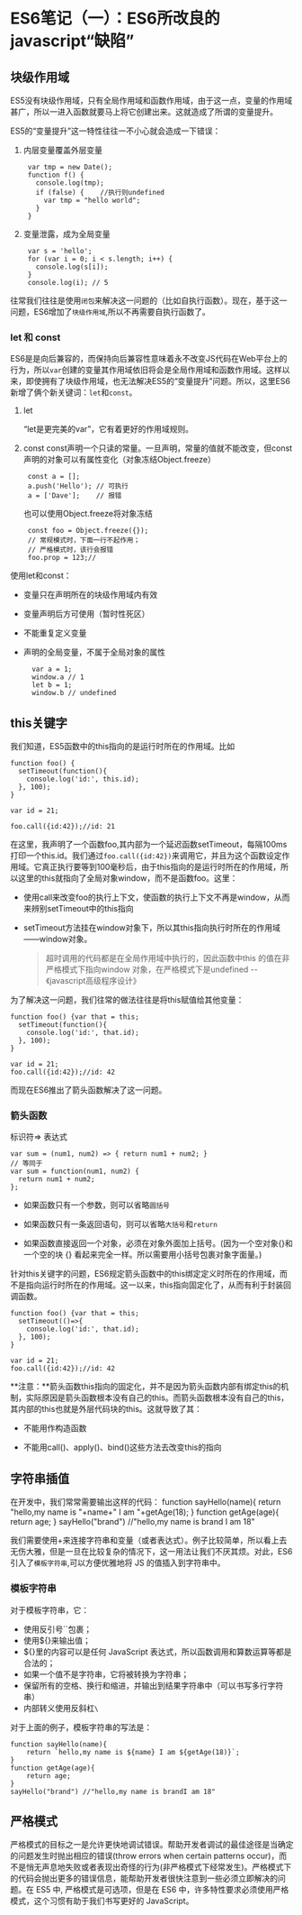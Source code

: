 # ES6笔记（一）：ES6所改良的javascript“缺陷” #

## 块级作用域 ##

ES5没有块级作用域，只有全局作用域和函数作用域，由于这一点，变量的作用域甚广，所以一进入函数就要马上将它创建出来。这就造成了所谓的变量提升。

ES5的“变量提升”这一特性往往一不小心就会造成一下错误：

1. 内层变量覆盖外层变量

		var tmp = new Date();
		function f() {
		  console.log(tmp);
		  if (false) {    //执行则undefined
		    var tmp = "hello world";
		  }
		}

2. 变量泄露，成为全局变量

		var s = 'hello';
		for (var i = 0; i < s.length; i++) {
		  console.log(s[i]);
		}
		console.log(i); // 5

往常我们往往是使用`闭包`来解决这一问题的（比如自执行函数）。现在，基于这一问题，ES6增加了`块级作用域`,所以不再需要自执行函数了。

### let 和 const ###

ES6是是向后兼容的，而保持向后兼容性意味着永不改变JS代码在Web平台上的行为，所以`var`创建的变量其作用域依旧将会是全局作用域和函数作用域。这样以来，即使拥有了块级作用域，也无法解决ES5的“变量提升”问题。所以，这里ES6新增了俩个新关键词：`let`和`const`。

1. let
  
	“let是更完美的var”，它有着更好的作用域规则。

2. const
	const声明一个只读的常量。一旦声明，常量的值就不能改变，但const声明的对象可以有属性变化（对象冻结Object.freeze）

		const a = [];
		a.push('Hello'); // 可执行
		a = ['Dave'];    // 报错

	也可以使用Object.freeze将对象冻结

		const foo = Object.freeze({});
		// 常规模式时，下面一行不起作用；
		// 严格模式时，该行会报错
		foo.prop = 123;//

使用let和const：

- 变量只在声明所在的块级作用域内有效

- 变量声明后方可使用（暂时性死区）

- 不能重复定义变量

- 声明的全局变量，不属于全局对象的属性

		var a = 1;
		window.a // 1
		let b = 1;
		window.b // undefined

##  this关键字 ##

我们知道，ES5函数中的this指向的是运行时所在的作用域。比如

	function foo() {
	  setTimeout(function(){
	    console.log('id:', this.id);
	  }, 100);
	}
	
	var id = 21;
	
	foo.call({id:42});//id: 21

在这里，我声明了一个函数foo,其内部为一个延迟函数setTimeout，每隔100ms打印一个this.id。我们通过`foo.call({id:42})`来调用它，并且为这个函数设定作用域。它真正执行要等到100毫秒后，由于this指向的是运行时所在的作用域，所以这里的this就指向了全局对象window，而不是函数foo。这里：

- 使用call来改变foo的执行上下文，使函数的执行上下文不再是window，从而来辨别setTimeout中的this指向

- setTimeout方法挂在window对象下，所以其this指向执行时所在的作用域——window对象。
	> 超时调用的代码都是在全局作用域中执行的，因此函数中this 的值在非严格模式下指向window 对象，在严格模式下是undefined   --《javascript高级程序设计》


为了解决这一问题，我们往常的做法往往是将this赋值给其他变量：

	function foo() {var that = this;
	  setTimeout(function(){
	    console.log('id:', that.id);
	  }, 100);
	}
		
	var id = 21;
	foo.call({id:42});//id: 42

而现在ES6推出了箭头函数解决了这一问题。

### 箭头函数 ###

标识符=> 表达式

	var sum = (num1, num2) => { return num1 + num2; }
	// 等同于
	var sum = function(num1, num2) {
	  return num1 + num2;
	};
- 如果函数只有一个参数，则可以省略`圆括号`

- 如果函数只有一条返回语句，则可以省略`大括号`和`return`

- 如果函数直接返回一个对象，必须在对象外面加上括号。(因为一个空对象{}和一个空的块 {} 看起来完全一样。所以需要用小括号包裹对象字面量。)


针对this关键字的问题，ES6规定箭头函数中的this绑定定义时所在的作用域，而不是指向运行时所在的作用域。这一以来，this指向固定化了，从而有利于封装回调函数。

	function foo() {var that = this;
	  setTimeout(()=>{
	    console.log('id:', that.id);
	  }, 100);
	}
		
	var id = 21;
	foo.call({id:42});//id: 42

**注意：**箭头函数this指向的固定化，并不是因为箭头函数内部有绑定this的机制，实际原因是箭头函数根本没有自己的this。而箭头函数根本没有自己的this，其内部的this也就是外层代码块的this。这就导致了其：

- 不能用作构造函数

- 不能用call()、apply()、bind()这些方法去改变this的指向

## 字符串插值 ##

在开发中，我们常常需要输出这样的代码：
	function sayHello(name){
		return "hello,my name is "+name+" I am "+getAge(18);
	}
	function getAge(age){
		return age;
	}
	sayHello("brand") //"hello,my name is brand I am 18"

我们需要使用+来连接字符串和变量（或者表达式）。例子比较简单，所以看上去无伤大雅，但是一旦在比较复杂的情况下，这一用法让我们不厌其烦。对此，ES6引入了`模板字符串`,可以方便优雅地将 JS 的值插入到字符串中。

### 模板字符串 ###

对于模板字符串，它：

- 使用反引号``包裹；
- 使用${}来输出值；
- ${}里的内容可以是任何 JavaScript 表达式，所以函数调用和算数运算等都是合法的；
- 如果一个值不是字符串，它将被转换为字符串；
- 保留所有的空格、换行和缩进，并输出到结果字符串中（可以书写多行字符串）
- 内部转义使用反斜杠`\`

对于上面的例子，模板字符串的写法是：

	function sayHello(name){
		return `hello,my name is ${name} I am ${getAge(18)}`;
	}
	function getAge(age){
		return age;
	}
	sayHello("brand") //"hello,my name is brandI am 18"

## 严格模式 ##
严格模式的目标之一是允许更快地调试错误。帮助开发者调试的最佳途径是当确定的问题发生时抛出相应的错误(throw errors when certain patterns occur)，而不是悄无声息地失败或者表现出奇怪的行为(非严格模式下经常发生)。严格模式下的代码会抛出更多的错误信息，能帮助开发者很快注意到一些必须立即解决的问题。在 ES5 中, 严格模式是可选项，但是在 ES6 中，许多特性要求必须使用严格模式，这个习惯有助于我们书写更好的 JavaScript。